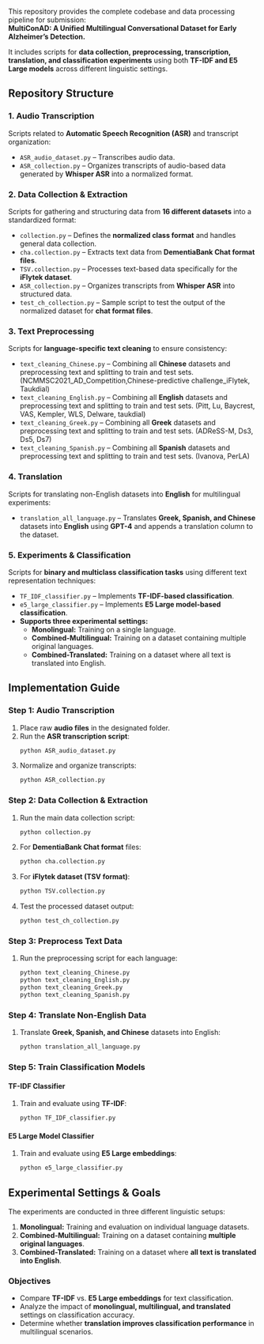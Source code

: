 This repository provides the complete codebase and data processing pipeline for submission:  
**MultiConAD: A Unified Multilingual Conversational Dataset for Early Alzheimer’s Detection.**  

It includes scripts for **data collection, preprocessing, transcription, translation, and classification experiments** using both **TF-IDF and E5 Large models** across different linguistic settings.  

## **Repository Structure**  

### **1. Audio Transcription**  
Scripts related to **Automatic Speech Recognition (ASR)** and transcript organization:  
- `ASR_audio_dataset.py` – Transcribes audio data.  
- `ASR_collection.py` – Organizes transcripts of audio-based data generated by **Whisper ASR** into a normalized format.  

### **2. Data Collection & Extraction**  
Scripts for gathering and structuring data from **16 different datasets** into a standardized format:  
- `collection.py` – Defines the **normalized class format** and handles general data collection.  
- `cha.collection.py` – Extracts text data from **DementiaBank Chat format files**.  
- `TSV.collection.py` – Processes text-based data specifically for the **iFlytek dataset**.  
- `ASR_collection.py` – Organizes transcripts from **Whisper ASR** into structured data.  
- `test_ch_collection.py` – Sample script to test the output of the normalized dataset for **chat format files**.  

### **3. Text Preprocessing**  
Scripts for **language-specific text cleaning** to ensure consistency:  
- `text_cleaning_Chinese.py` – Combining all **Chinese** datasets and preprocessing text and splitting to train and test sets.  (NCMMSC2021_AD_Competition,Chinese-predictive challenge_iFlytek, Taukdial)
- `text_cleaning_English.py` – Combining all **English** datasets and preprocessing text and splitting to train and test sets. (Pitt, Lu, Baycrest, VAS, Kempler, WLS, Delware, taukdial)
- `text_cleaning_Greek.py` – Combining all **Greek** datasets and preprocessing text and splitting to train and test sets. (ADReSS-M, Ds3, Ds5, Ds7)
- `text_cleaning_Spanish.py` – Combining all **Spanish** datasets and preprocessing text and splitting to train and test sets. (Ivanova, PerLA)

### **4. Translation**  
Scripts for translating non-English datasets into **English** for multilingual experiments:  
- `translation_all_language.py` – Translates **Greek, Spanish, and Chinese** datasets into **English** using **GPT-4** and appends a translation column to the dataset.  

### **5. Experiments & Classification**  
Scripts for **binary and multiclass classification tasks** using different text representation techniques:  
- `TF_IDF_classifier.py` – Implements **TF-IDF-based classification**.  
- `e5_large_classifier.py` – Implements **E5 Large model-based classification**.  
- **Supports three experimental settings:**  
  - **Monolingual:** Training on a single language.  
  - **Combined-Multilingual:** Training on a dataset containing multiple original languages.  
  - **Combined-Translated:** Training on a dataset where all text is translated into English.  


## **Implementation Guide**  

### **Step 1: Audio Transcription**  
1. Place raw **audio files** in the designated folder.  
2. Run the **ASR transcription script**:  
   ```bash
   python ASR_audio_dataset.py
   ```  
3. Normalize and organize transcripts:  
   ```bash
   python ASR_collection.py
   ```  

### **Step 2: Data Collection & Extraction**  
1. Run the main data collection script:  
   ```bash
   python collection.py
   ```  
2. For **DementiaBank Chat format** files:  
   ```bash
   python cha.collection.py
   ```  
3. For **iFlytek dataset (TSV format)**:  
   ```bash
   python TSV.collection.py
   ```  
4. Test the processed dataset output:  
   ```bash
   python test_ch_collection.py
   ```  

### **Step 3: Preprocess Text Data**  
1. Run the preprocessing script for each language:  
   ```bash
   python text_cleaning_Chinese.py
   python text_cleaning_English.py
   python text_cleaning_Greek.py
   python text_cleaning_Spanish.py
   ```  

### **Step 4: Translate Non-English Data**  
1. Translate **Greek, Spanish, and Chinese** datasets into English:  
   ```bash
   python translation_all_language.py
   ```  

### **Step 5: Train Classification Models**  
#### **TF-IDF Classifier**  
1. Train and evaluate using **TF-IDF**:  
   ```bash
   python TF_IDF_classifier.py
   ```  

#### **E5 Large Model Classifier**  
1. Train and evaluate using **E5 Large embeddings**:  
   ```bash
   python e5_large_classifier.py
   ```  



## **Experimental Settings & Goals**  
The experiments are conducted in three different linguistic setups:  
1. **Monolingual:** Training and evaluation on individual language datasets.  
2. **Combined-Multilingual:** Training on a dataset containing **multiple original languages**.  
3. **Combined-Translated:** Training on a dataset where **all text is translated into English**.  

### **Objectives**  
- Compare **TF-IDF** vs. **E5 Large embeddings** for text classification.  
- Analyze the impact of **monolingual, multilingual, and translated** settings on classification accuracy.  
- Determine whether **translation improves classification performance** in multilingual scenarios.  


